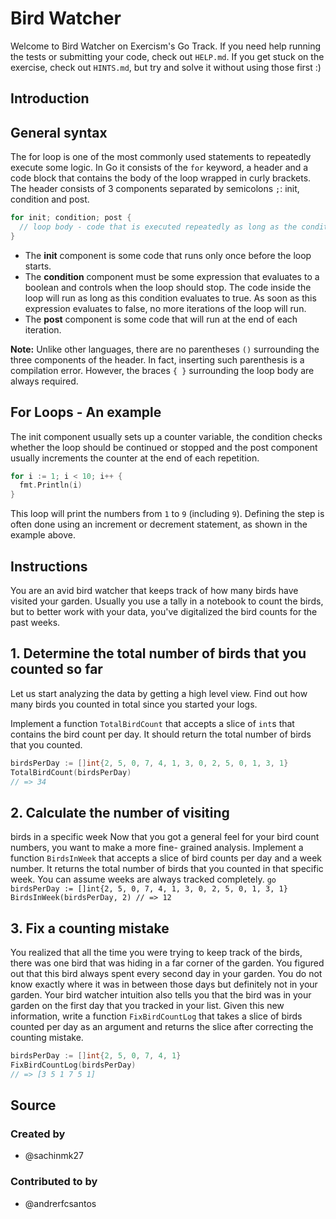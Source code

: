 # Bird Watcher

Welcome to Bird Watcher on Exercism's Go Track.
If you need help running the tests or submitting your code, check out `HELP.md`.
If you get stuck on the exercise, check out `HINTS.md`, but try and solve it without using those first :)

## Introduction

## General syntax

The for loop is one of the most commonly used statements to repeatedly execute some logic. In Go it consists of the `for` keyword, a header and a code block that contains the body of the loop wrapped in curly brackets. The header consists of 3 components separated by semicolons `;`: init, condition and post.

```go
for init; condition; post {
  // loop body - code that is executed repeatedly as long as the condition is true
}
```

- The **init** component is some code that runs only once before the loop starts.
- The **condition** component must be some expression that evaluates to a boolean and controls when the loop should stop. The code inside the loop will run as long as this condition evaluates to true. As soon as this expression evaluates to false, no more iterations of the loop will run.
- The **post** component is some code that will run at the end of each iteration.

**Note:** Unlike other languages, there are no parentheses `()` surrounding the three components of the header. In fact, inserting such parenthesis is a compilation error. However, the braces `{ }` surrounding the loop body are always required.

## For Loops - An example

The init component usually sets up a counter variable, the condition checks whether the loop should be continued or stopped and the post component usually increments the counter at the end of each repetition.

```go
for i := 1; i < 10; i++ {
  fmt.Println(i)
}
```

This loop will print the numbers from `1` to `9` (including `9`). 
Defining the step is often done using an increment or decrement statement, as shown in the example above.

## Instructions

You are an avid bird watcher that keeps track of how many birds have visited your garden.
Usually you use a tally in a notebook to count the birds, but to better work with your data, you've digitalized the bird counts for the past weeks.

## 1. Determine the total number of birds that you counted so far

Let us start analyzing the data by getting a high level view.
Find out how many birds you counted in total since you started your logs.

Implement a function `TotalBirdCount` that accepts a slice of `int`s that contains the bird count per day.
It should return the total number of birds that you counted.

```go
birdsPerDay := []int{2, 5, 0, 7, 4, 1, 3, 0, 2, 5, 0, 1, 3, 1}
TotalBirdCount(birdsPerDay)
// => 34
```
## 2. Calculate the number of visiting
birds in a specific week 
Now that you got a general feel for your bird count
numbers, you want to make a more fine-
grained analysis. Implement a function
`BirdsInWeek` that accepts a slice of
bird counts per day and a week number.
It returns the total number of birds
that you counted in that specific
week. You can assume weeks are always
tracked completely. ```go birdsPerDay :=
[]int{2, 5, 0, 7, 4, 1, 3, 0, 2, 5, 0,
1, 3, 1} BirdsInWeek(birdsPerDay, 2) //
=> 12 ```
## 3. Fix a counting mistake
You realized that all the time you were trying
to keep track of the birds, there was one bird
that was hiding in a far corner of the garden.
You figured out that this bird always spent every
second day in your garden. You do not know exactly
where it was in between those days but definitely
not in your garden. Your bird watcher intuition
also tells you that the bird was in your garden
on the first day that you tracked in your list.
Given this new information, write a function
`FixBirdCountLog` that takes a slice of birds
counted per day as an argument and returns the
slice after correcting the counting mistake.
```go
birdsPerDay := []int{2, 5, 0, 7, 4, 1}
FixBirdCountLog(birdsPerDay)
// => [3 5 1 7 5 1]
```

## Source

### Created by

- @sachinmk27

### Contributed to by

- @andrerfcsantos